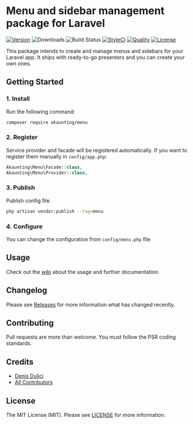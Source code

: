 # Menu and sidebar management package for Laravel

[![Version](https://poser.pugx.org/akaunting/menu/v/stable.svg)](https://github.com/akaunting/menu/releases)
![Downloads](https://poser.pugx.org/akaunting/menu/d/total.svg)
![Build Status](https://travis-ci.com/akaunting/menu.svg)
[![StyleCI](https://styleci.io/repos/180763610/shield?style=flat&branch=master)](https://styleci.io/repos/180763610)
[![Quality](https://scrutinizer-ci.com/g/akaunting/menu/badges/quality-score.png?b=master)](https://scrutinizer-ci.com/g/akaunting/menu)
[![License](https://poser.pugx.org/akaunting/menu/license.svg)](LICENSE.md)

This package intends to create and manage menus and sidebars for your Laravel app. It ships with ready-to-go presenters and you can create your own ones.

## Getting Started

### 1. Install

Run the following command:

```bash
composer require akaunting/menu
```

### 2. Register

Service provider and facade will be registered automatically. If you want to register them manually in `config/app.php`:

```php
Akaunting\Menu\Facade::class,
Akaunting\Menu\Provider::class,
```

### 3. Publish

Publish config file.

```bash
php artisan vendor:publish --tag=menu
```

### 4. Configure

You can change the configuration from `config/menu.php` file

## Usage

Check out the [wiki](../../wiki) about the usage and further documentation.

## Changelog

Please see [Releases](../../releases) for more information what has changed recently.

## Contributing

Pull requests are more than welcome. You must follow the PSR coding standards.

## Credits

- [Denis Duliçi](https://github.com/denisdulici)
- [All Contributors](../../contributors)

## License

The MIT License (MIT). Please see [LICENSE](LICENSE.md) for more information.
